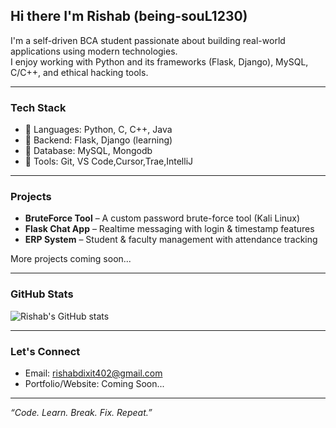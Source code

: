 ## Hi there I'm Rishab (being-souL1230)

 I'm a self-driven BCA student passionate about building real-world applications using modern technologies.  
 I enjoy working with Python and its frameworks (Flask, Django), MySQL, C/C++, and ethical hacking tools.

---

### Tech Stack
- 🔹 Languages: Python, C, C++, Java
- 🔹 Backend: Flask, Django (learning)
- 🔹 Database: MySQL, Mongodb
- 🔹 Tools: Git, VS Code,Cursor,Trae,IntelliJ

---

###  Projects
-  **BruteForce Tool** – A custom password brute-force tool (Kali Linux)
-  **Flask Chat App** – Realtime messaging with login & timestamp features
-  **ERP System** – Student & faculty management with attendance tracking

 More projects coming soon...

---

###  GitHub Stats
![Rishab's GitHub stats](https://github-readme-stats.vercel.app/api?username=being-souL1230&show_icons=true&theme=tokyonight)

---

###  Let's Connect
-  Email: [rishabdixit402@gmail.com](mailto:rishabdixit402@gmail.com)
-  Portfolio/Website: Coming Soon...

---

_“Code. Learn. Break. Fix. Repeat.”_
